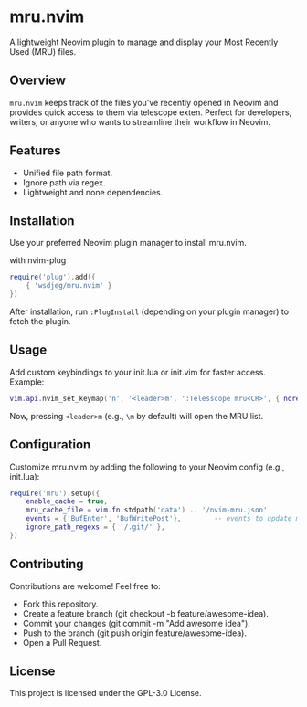 # mru.nvim

A lightweight Neovim plugin to manage and display your Most Recently Used (MRU) files.

## Overview

`mru.nvim` keeps track of the files you’ve recently opened in Neovim and provides quick access to them via telescope exten.
Perfect for developers, writers, or anyone who wants to streamline their workflow in Neovim.

## Features

- Unified file path format.
- Ignore path via regex.
- Lightweight and none dependencies.

## Installation

Use your preferred Neovim plugin manager to install mru.nvim.

with nvim-plug

```lua
require('plug').add({
    { 'wsdjeg/mru.nvim' }
})
```

After installation, run `:PlugInstall` (depending on your plugin manager) to fetch the plugin.

## Usage

Add custom keybindings to your init.lua or init.vim for faster access. Example:

```lua
vim.api.nvim_set_keymap('n', '<leader>m', ':Telesscope mru<CR>', { noremap = true, silent = true })
```

Now, pressing `<leader>m` (e.g., `\m` by default) will open the MRU list.

## Configuration

Customize mru.nvim by adding the following to your Neovim config (e.g., init.lua):

```lua
require('mru').setup({
    enable_cache = true,
    mru_cache_file = vim.fn.stdpath('data') .. '/nvim-mru.json'
    events = {'BufEnter', 'BufWritePost'},        -- events to update mru file list
    ignore_path_regexs = { '/.git/' },
})
```

## Contributing

Contributions are welcome! Feel free to:

- Fork this repository.
- Create a feature branch (git checkout -b feature/awesome-idea).
- Commit your changes (git commit -m "Add awesome idea").
- Push to the branch (git push origin feature/awesome-idea).
- Open a Pull Request.

## License

This project is licensed under the GPL-3.0 License.
